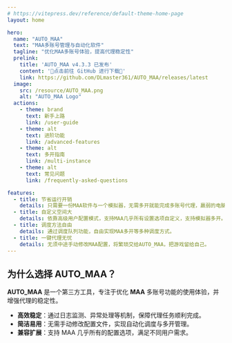 ```yaml
---
# https://vitepress.dev/reference/default-theme-home-page
layout: home

hero:
  name: "AUTO_MAA"
  text: "MAA多账号管理与自动化软件"
  tagline: "优化MAA多账号体验，提高代理稳定性"
  prelink:
    title: 'AUTO_MAA v4.3.3 已发布'
    content: '🚀点击前往 GitHub 进行下载🚀'
    link: https://github.com/DLmaster361/AUTO_MAA/releases/latest
  image:
    src: /resource/AUTO_MAA.png
    alt: "AUTO_MAA Logo"
  actions:
    - theme: brand
      text: 新手上路
      link: /user-guide
    - theme: alt
      text: 进阶功能
      link: /advanced-features
    - theme: alt
      text: 多开指南
      link: /multi-instance
    - theme: alt
      text: 常见问题
      link: /frequently-asked-questions

features:
  - title: 节省运行开销
    details: 只需要一份MAA软件与一个模拟器，无需多开就能完成多账号代理，羸弱的电脑也能代理日常。
  - title: 自定义空间大
    details: 依靠高级用户配置模式，支持MAA几乎所有设置选项自定义，支持模拟器多开。
  - title: 调度方法自由
    details: 通过调度队列功能，自由实现MAA多开等多种调度方式。
  - title: 一键代理无忧
    details: 无须中途手动修改MAA配置，将繁琐交给AUTO_MAA，把游戏留给自己。
---
```


## 为什么选择 AUTO_MAA？

**AUTO_MAA** 是一个第三方工具，专注于优化 **MAA** 多账号功能的使用体验，并增强代理的稳定性。

- **高效稳定**：通过日志监测、异常处理等机制，保障代理任务顺利完成。
- **简洁易用**：无需手动修改配置文件，实现自动化调度与多开管理。
- **兼容扩展**：支持 MAA 几乎所有的配置选项，满足不同用户需求。


